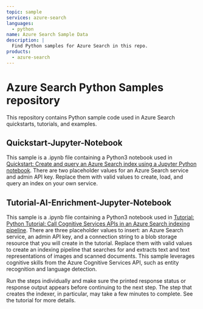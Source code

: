 ```yaml
---
topic: sample
services: azure-search
languages:
  - python
name: Azure Search Sample Data
description: |
  Find Python samples for Azure Search in this repo.
products:
  - azure-search
---
```

# Azure Search Python Samples repository

This repository contains Python sample code used in Azure Search quickstarts, tutorials, and examples.

## Quickstart-Jupyter-Notebook

This sample is a .ipynb file containing a Python3 notebook used in [Quickstart: Create and query an Azure Search index using a Jupyter Python notebook](https://docs.microsoft.com/azure/search/search-get-started-python). There are two placeholder values for an Azure Search service and admin API key. Replace them with valid values to create, load, and query an index on your own service.

## Tutorial-AI-Enrichment-Jupyter-Notebook

This sample is a .ipynb file containing a Python3 notebook used in [Tutorial: Python Tutorial: Call Cognitive Services APIs in an Azure Search indexing pipeline](https://docs.microsoft.com/azure/search/cognitive-search-tutorial-blob-python). There are three placeholder values to insert: an Azure Search service, an admin API key, and a connection string to a blob storage resource that you will create in the tutorial. Replace them with valid values to create an indexing pipeline that searches for and extracts text and text representations of images and scanned documents. This sample leverages cognitive skills from the Azure Cognitive Services API, such as entity recognition and language detection.

Run the steps individually and make sure the printed response status or response output appears before continuing to the next step. The step that creates the indexer, in particular, may take a few minutes to complete. See the tutorial for more details.
